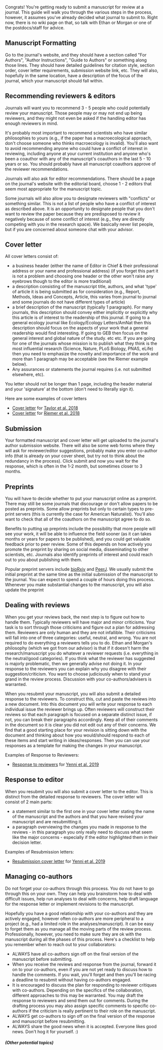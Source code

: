 Congrats! You're getting ready to submit a manuscript for review at a journal. This guide will walk you through the various steps in the process, however, it assumes you've already decided what journal to submit to. Right now, there is no wiki page on that, so talk with Ethan or Morgan or one of the postdocs/staff for advice.

## Manuscript Formatting

Go to the journal's website, and they should have a section called "For Authors", "Author Instructions", "Guide to Authors" or something along those lines. They should have detailed guidelines for citation style, section order, cover letter requirements, submission website link, etc. They will also, hopefully in the same location, have a description of the focus of the journal, which your manuscript should fall within. 

## Recommending reviewers & editors

Journals will want you to recommend 3 - 5 people who could potentially review your manuscript. Those people may or may not end up being reviewers, and they might not even be asked if the handling editor has enough reviewers in mind. 

It's probably most important to recommend scientists who have similar philosophies to yours (e.g., if the paper has a macroecological approach, don't choose someone who thinks macroecology is invalid). You'll also want to avoid recommending anyone who could have a conflict of interest in reviewing, including anyone at your current institution and anyone who's been a coauthor with any of the manuscript's coauthors in the last 5 - 10 years or so. You should probably have all manuscript coauthors approve of the reviewer recommendations. 

Journals will also ask for editor recommendations. There should be a page on the journal's website with the editorial board, choose 1 - 2 editors that seem most appropriate for the manuscript topic.

Some journals will also allow you to designate reviewers with "conflicts" or something similar. This is not a list of people who have a conflict of interest as described above. It is an opportunity to designate people that you don't want to review the paper because they are predisposed to review it negatively because of some conflict of interest (e.g., they are directly competing with you in the research space). We basically never list people, but if you are concerned about someone chat with your advisor.

## Cover letter

All cover letters consist of: 
- a business header (either the name of Editor in Chief & their professional address or your name and professional address) (if you forget this part it is not a problem and choosing one header or the other won't raise any eyebrows though to the editor is more traditional)
- a description consisting of the manuscript title, authors, and what 'type' of article it is being submitted as for consideration (e.g., Report, Methods, Ideas and Concepts, Article, this varies from  journal to journal and some journals do not have different types of article)
- a brief description of the manuscript (typically 1 paragraph). For many journals, this description should convey either implicitly or explicitly why this article is of interest to the readership of this journal. If going to a general ecology journal like Ecology/Ecology Letters/AmNat then this description should focus on the aspects of your work that a general readership would find interesting. If going to GEB then focus on the general interest and global nature of the study. etc etc. If you are going for one of the journals whose mission is to publish what they think is the most influential research (Science, Nature, PLoS Biology, PNAS, eLife) then you need to emphasize the novelty and importance of the work and more than 1 paragraph may be acceptable (see the Riemer example below).
- Any assurances or statements the journal requires (i.e. not submitted elsewhere, etc).

You letter should not be longer than 1 page, including the header material and your 'signature' at the bottom (don't need to literally sign it).

Here are some examples of cover letters

- [Cover letter](https://github.com/sdtaylor/phenology_dataset_study/blob/master/manuscript/cover_letter.txt) for [Taylor et al. 2018](https://doi.org/10.1002/ecy.2568)
- [Cover letter](https://github.com/weecology/lab-wiki/blob/master/Riemer-cover-letter.pdf) for [Riemer et al. 2018]( https://doi.org/10.7554/eLife.27166)

## Submission

Your formatted manuscript and cover letter will get uploaded to the journal's author submission website. There will also be some web forms where they will ask for reviewer/editor suggestions, probably make you enter co-author info (that is already on your cover sheet, but try not to think about the redundancy in the process). Click submit and now you wait for the response, which is often in the 1-2 month, but sometimes closer to 3 months.

## Preprints

You will have to decide whether to put your manuscript online as a preprint. There may still be some journals that discourage or don't allow papers to be posted as preprints. Some allow preprints but only to certain types to pre-print servers (this is currently the case for American Naturalist). You'll also want to check that all of the coauthors on the manuscript agree to do so. 

Benefits to putting up preprints include the possibility that more people will see your work, it will be able to influence the field sooner (as it can takes months or years for papers to be published), and you could get valuable feedback prior to peer review. Some of this depends on how actively you promote the preprint by sharing on social media, disseminating to other scientists, etc. Journals also identify preprints of interest and could reach out to you about publishing with them. 

Popular preprint servers include [bioRxiv](http://biorxiv.org/) and [PeerJ](https://peerj.com/preprints-search/). We usually submit the initial preprint at the same time as the initial submission of the manuscript to the journal. You can expect to spend a couple of hours doing this process. Whenever you make substantial changes to the manuscript, you will also update the preprint

## Dealing with reviews
When you get your reviews back, the next step is to figure out how to handle them. Typically reviewers will have major and minor criticisms. Your task is to sort through those criticisms and figure out a plan for addressing them. Reviewers are only human and they are not infallible. Their criticisms will fall into one of three categories: useful, neutral, and wrong. You are not required to do everything a reviewers tells you to do. Ethan and Morgan's philosophy (which we got from our advisor) is that if it doesn't harm the research/manuscript you do whatever a reviewer requests (i.e. everything in the neutral/good categories). If you think what the reviewer has suggested is majorly problematic, then we generally advise not doing it. In your response to the reviewers you can explain why you disagree with their suggestion/criticism. You want to choose judiciously when to stand your grand in the review process. Discussion with your co-authors/advisers is warranted.

When you resubmit your manuscript, you will also submit a detailed response to the reviewers. To construct this, cut and paste the reviews into a new document. Into this document you will write your response to each individual issue the reviewer brings up. Often reviewers will construct their reviews so that each paragraph is focused on a separate distinct issue, if not, you can break their paragraphs accordingly. Keep all of their comments in the document so it is clear you did not edit out any of their concerns. We find that a good starting place for your revision is sitting down with the document and thinking about how you would/should respond to each of these items and start writing in ideas/responses. Then you can use your responses as a template for making the changes in your manuscript.

Examples of Response to Reviewers:

- [Response to reviewers](https://github.com/weecology/lab-wiki/blob/master/PLoS-Response.pdf) for [Yenni et al. 2019]( https://doi.org/10.1371/journal.pbio.3000125)

## Response to editor
When you resubmit you will also submit a cover letter to the editor. This is distinct from the detailed response to reviewers. The cover letter will consist of 2 main parts:
- a statement similar to the first one in your cover letter stating the name of the manuscript and the authors and that you have revised your manuscript and are resubmitting it.
- a paragraph overviewing the changes you made in response to the reviews - in this paragraph you only really need to discuss what seem like the major concerns - especially if the editor highlighted them in their decision letter.

Examples of Resubmission letters:

- [Resubmission cover letter](https://github.com/weecology/lab-wiki/blob/master/PLoS-Revision-Cover-Letter.pdf) for [Yenni et al. 2019]( https://doi.org/10.1371/journal.pbio.3000125)

## Managing co-authors

Do not forget your co-authors through this process. You do not have to go through this on your own. They can help you brainstorm how to deal with difficult issues, help run analyses to deal with concerns, help draft language for the response letter or implement revisions to the manuscript. 

Hopefully you have a good relationship with your co-authors and they are actively engaged, however often co-authors are more peripheral to a project (e.g., had a limited role in the analyses/manuscript). It can be easy to forget them as you manage all the moving parts of the review process. Professionally, however, you need to make sure they are ok with the manuscript during all the phases of this process. Here's a checklist to help you remember when to reach out to your collaborators:

- ALWAYS have all co-authors sign off on the final version of the manuscript before submitting. 
- When you receive the reviews and response from the journal, forward it on to your co-authors, even if you are not yet ready to discuss how to handle the comments. If you wait, you'll forget and then you'll be racing a deadline to resubmit without having co-authors engaged.
- It is encouraged to discuss the plan for responding to reviewer critiques with co-authors. Depending on the specifics of the collaboration, different approaches to this may be warranted. You may draft the response to reviewers and send them out for comments. During the drafting process you may also assign specific comments to specific co-authors if the criticism is really pertinent to their role on the manuscript. 
- ALWAYS get co-authors to sign off on the final version of the response and manuscript before resubmitting. 
- ALWAYS share the good news when it is accepted. Everyone likes good news. Don't hog it for yourself. :)

#### *(Other potential topics)*